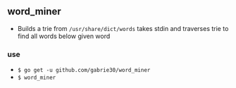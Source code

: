 ## word_miner

- Builds a trie from `/usr/share/dict/words` takes stdin and traverses trie to find all words below given word

### use

- `$ go get -u github.com/gabrie30/word_miner`
- `$ word_miner`
